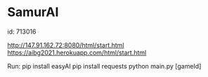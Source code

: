 # SamurAI
id: 713016

http://147.91.162.72:8080/html/start.html
https://aibg2021.herokuapp.com/html/start.html

Run:
pip install easyAI
pip install requests
python main.py [gameId]
